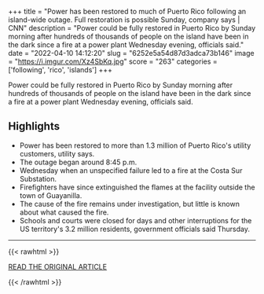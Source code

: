 +++
title = "Power has been restored to much of Puerto Rico following an island-wide outage. Full restoration is possible Sunday, company says | CNN"
description = "Power could be fully restored in Puerto Rico by Sunday morning after hundreds of thousands of people on the island have been in the dark since a fire at a power plant Wednesday evening, officials said."
date = "2022-04-10 14:12:20"
slug = "6252e5a54d87d3adca73b146"
image = "https://i.imgur.com/Xz4SbKq.jpg"
score = "263"
categories = ['following', 'rico', 'islands']
+++

Power could be fully restored in Puerto Rico by Sunday morning after hundreds of thousands of people on the island have been in the dark since a fire at a power plant Wednesday evening, officials said.

## Highlights

- Power has been restored to more than 1.3 million of Puerto Rico's utility customers, utility says.
- The outage began around 8:45 p.m.
- Wednesday when an unspecified failure led to a fire at the Costa Sur Substation.
- Firefighters have since extinguished the flames at the facility outside the town of Guayanilla.
- The cause of the fire remains under investigation, but little is known about what caused the fire.
- Schools and courts were closed for days and other interruptions for the US territory's 3.2 million residents, government officials said Thursday.

---

{{< rawhtml >}}
  <p class="article-category">
    <a target="_blank" href="https://www.cnn.com/2022/04/10/us/puerto-rico-power-outage-sunday/index.html">READ THE ORIGINAL ARTICLE</a>
  </p>
{{< /rawhtml >}}
